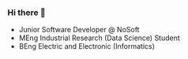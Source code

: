 ### Hi there 👋

- Junior Software Developer @ NoSoft 
- MEng Industrial Research (Data Science) Student
- BEng Electric and Electronic (Informatics)
